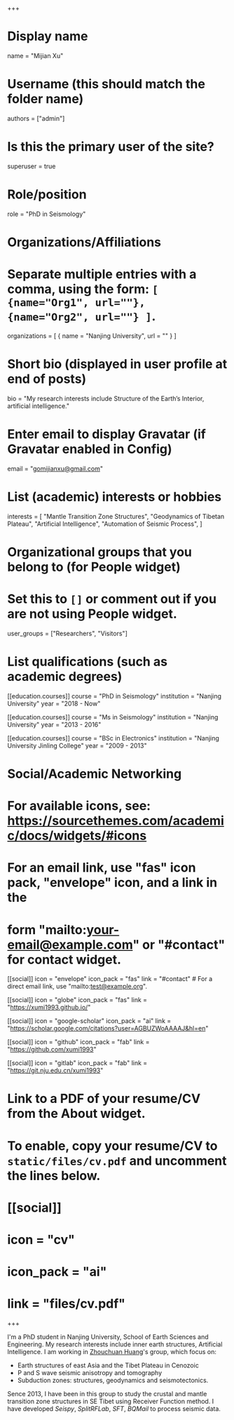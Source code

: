 +++
# Display name
name = "Mijian Xu"

# Username (this should match the folder name)
authors = ["admin"]

# Is this the primary user of the site?
superuser = true

# Role/position
role = "PhD in Seismology"

# Organizations/Affiliations
#   Separate multiple entries with a comma, using the form: `[ {name="Org1", url=""}, {name="Org2", url=""} ]`.
organizations = [ { name = "Nanjing University", url = "" } ]

# Short bio (displayed in user profile at end of posts)
bio = "My research interests include Structure of the Earth’s Interior, artificial intelligence."

# Enter email to display Gravatar (if Gravatar enabled in Config)
email = "gomijianxu@gmail.com"

# List (academic) interests or hobbies
interests = [
  "Mantle Transition Zone Structures",
  "Geodynamics of Tibetan Plateau",
  "Artificial Intelligence",
  "Automation of Seismic Process",
]

# Organizational groups that you belong to (for People widget)
#   Set this to `[]` or comment out if you are not using People widget.
user_groups = ["Researchers", "Visitors"]

# List qualifications (such as academic degrees)
[[education.courses]]
  course = "PhD in Seismology"
  institution = "Nanjing University"
  year = "2018 - Now"

[[education.courses]]
  course = "Ms in Seismology"
  institution = "Nanjing University"
  year = "2013 - 2016"

[[education.courses]]
  course = "BSc in Electronics"
  institution = "Nanjing University Jinling College"
  year = "2009 - 2013"

# Social/Academic Networking
# For available icons, see: https://sourcethemes.com/academic/docs/widgets/#icons
#   For an email link, use "fas" icon pack, "envelope" icon, and a link in the
#   form "mailto:your-email@example.com" or "#contact" for contact widget.

[[social]]
  icon = "envelope"
  icon_pack = "fas"
  link = "#contact"  # For a direct email link, use "mailto:test@example.org".
  
[[social]] 
  icon = "globe"
  icon_pack = "fas"
  link = "https://xumi1993.github.io/"
  
[[social]]
  icon = "google-scholar"
  icon_pack = "ai"
  link = "https://scholar.google.com/citations?user=AGBUZWoAAAAJ&hl=en"

[[social]]
  icon = "github"
  icon_pack = "fab"
  link = "https://github.com/xumi1993"

[[social]]
  icon = "gitlab"
  icon_pack = "fab"
  link = "https://git.nju.edu.cn/xumi1993"

# Link to a PDF of your resume/CV from the About widget.
# To enable, copy your resume/CV to `static/files/cv.pdf` and uncomment the lines below.
# [[social]]
#   icon = "cv"
#   icon_pack = "ai"
#   link = "files/cv.pdf"

+++

I'm a PhD student in Nanjing University, School of Earth Sciences and Engineering. My research interests include inner earth structures, Artificial Intelligence. I am working in [Zhouchuan Huang](http://es.nju.edu.cn/hzc/list.htm)'s group, which focus on:

- Earth structures of east Asia and the Tibet Plateau in Cenozoic
- P and S wave seismic anisotropy and tomography
- Subduction zones: structures, geodynamics and seismotectonics. 

Sence 2013, I have been in this group to study the crustal and mantle transition zone structures in SE Tibet using Receiver Function method. I have developed *Seispy*, *SplitRFLab*, *SFT*, *BQMail* to process seismic data.
